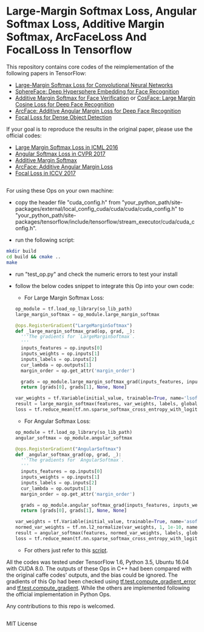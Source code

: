 # Large-Margin Softmax Loss, Angular Softmax Loss, Additive Margin Softmax, ArcFaceLoss And FocalLoss In Tensorflow

This repository contains core codes of the reimplementation of the following papers in TensorFlow:

- [Large-Margin Softmax Loss for Convolutional Neural Networks](https://arxiv.org/abs/1612.02295)
- [SphereFace: Deep Hypersphere Embedding for Face Recognition](https://arxiv.org/abs/1704.08063)
- [Additive Margin Softmax for Face Verification](https://arxiv.org/abs/1801.05599) or [CosFace: Large Margin Cosine Loss for Deep Face Recognition](https://arxiv.org/abs/1801.09414)
- [ArcFace: Additive Angular Margin Loss for Deep Face Recognition](https://arxiv.org/abs/1801.07698)
- [Focal Loss for Dense Object Detection](https://arxiv.org/abs/1708.02002)

If your goal is to reproduce the results in the original paper, please use the official codes:

- [Large Margin Softmax Loss in ICML 2016](https://github.com/wy1iu/LargeMargin_Softmax_Loss)
- [Angular Softmax Loss in CVPR 2017](https://github.com/wy1iu/sphereface)
- [Additive Margin Softmax](https://github.com/happynear/AMSoftmax)
- [ArcFace: Additive Angular Margin Loss](https://github.com/deepinsight/insightface)
- [Focal Loss in ICCV 2017](https://github.com/facebookresearch/Detectron)

## ##
For using these Ops on your own machine:

- copy the header file "cuda\_config.h" from "your\_python\_path/site-packages/external/local\_config\_cuda/cuda/cuda/cuda\_config.h" to "your\_python\_path/site-packages/tensorflow/include/tensorflow/stream\_executor/cuda/cuda\_config.h".

- run the following script:

```sh
mkdir build
cd build && cmake ..
make
```

- run "test\_op.py" and check the numeric errors to test your install
- follow the below codes snippet to integrate this Op into your own code:
	- For Large Margin Softmax Loss:

	```python
	op_module = tf.load_op_library(so_lib_path)
	large_margin_softmax = op_module.large_margin_softmax

	@ops.RegisterGradient("LargeMarginSoftmax")
	def _large_margin_softmax_grad(op, grad, _):
	  '''The gradients for `LargeMarginSoftmax`.
	  '''
	  inputs_features = op.inputs[0]
	  inputs_weights = op.inputs[1]
	  inputs_labels = op.inputs[2]
	  cur_lambda = op.outputs[1]
	  margin_order = op.get_attr('margin_order')

	  grads = op_module.large_margin_softmax_grad(inputs_features, inputs_weights, inputs_labels, grad, cur_lambda[0], margin_order)
	  return [grads[0], grads[1], None, None]

	var_weights = tf.Variable(initial_value, trainable=True, name='lsoftmax_weights')
	result = large_margin_softmax(features, var_weights, labels, global_step, 4, 1000., 0.000025, 35., 0.)
	loss = tf.reduce_mean(tf.nn.sparse_softmax_cross_entropy_with_logits(labels=labels, logits=result[0]))
	```

	- For Angular Softmax Loss:

	```python
	op_module = tf.load_op_library(so_lib_path)
	angular_softmax = op_module.angular_softmax

	@ops.RegisterGradient("AngularSoftmax")
	def _angular_softmax_grad(op, grad, _):
	  '''The gradients for `AngularSoftmax`.
	  '''
	  inputs_features = op.inputs[0]
	  inputs_weights = op.inputs[1]
	  inputs_labels = op.inputs[2]
	  cur_lambda = op.outputs[1]
	  margin_order = op.get_attr('margin_order')

	  grads = op_module.angular_softmax_grad(inputs_features, inputs_weights, inputs_labels, grad, cur_lambda[0], margin_order)
	  return [grads[0], grads[1], None, None]

	var_weights = tf.Variable(initial_value, trainable=True, name='asoftmax_weights')
	normed_var_weights = tf.nn.l2_normalize(var_weights, 1, 1e-10, name='weights_normed')
	result = angular_softmax(features, normed_var_weights, labels, global_step, 4, 1000., 0.000025, 35., 0.)
	loss = tf.reduce_mean(tf.nn.sparse_softmax_cross_entropy_with_logits(labels=labels, logits=result[0]))
	```
	- For others just refer to this [script](https://github.com/HiKapok/tf.extra_losses/blob/master/py_loss.py).

All the codes was tested under TensorFlow 1.6, Python 3.5, Ubuntu 16.04 with CUDA 8.0. The outputs of these Ops in C++ had been compared with the original caffe codes' outputs, and the bias could be ignored. The gradients of this Op had been checked using [tf.test.compute\_gradient\_error](https://www.tensorflow.org/api_docs/python/tf/test/compute_gradient_error) and [tf.test.compute\_gradient](https://www.tensorflow.org/api_docs/python/tf/test/compute_gradient). While the others are implemented following the official implementation in Python Ops.

Any contributions to this repo is welcomed.

## ##
MIT License